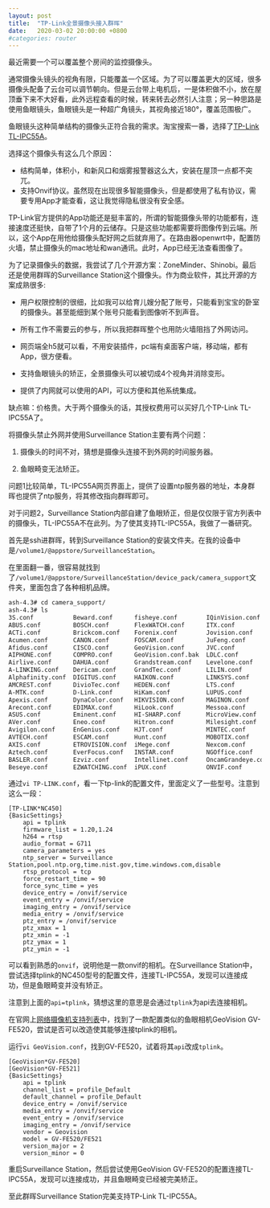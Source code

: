 ```yaml
---
layout: post
title:  "TP-Link全景摄像头接入群晖"
date:   2020-03-02 20:00:00 +0800
#categories: router
---
```


最近需要一个可以覆盖整个房间的监控摄像头。

通常摄像头镜头的视角有限，只能覆盖一个区域。为了可以覆盖更大的区域，很多摄像头配备了云台可以调节朝向。但是云台带上电机后，一是体积做不小，放在屋顶垂下来不大好看，此外远程查看的时候，转来转去必然引人注意；另一种思路是使用鱼眼镜头，鱼眼镜头是一种超广角镜头，其视角接近180°，覆盖范围极广。

鱼眼镜头这种简单结构的摄像头正符合我的需求。淘宝搜索一番，选择了[TP-Link TL-IPC55A](https://www.tp-link.com.cn/product_1309.html)。

选择这个摄像头有这么几个原因：
* 结构简单，体积小，和新风口和烟雾报警器这么大，安装在屋顶一点都不突兀。
* 支持Onvif协议。虽然现在出现很多智能摄像头，但是都使用了私有协议，需要专用App才能查看，这让我觉得隐私很没有安全感。

TP-Link官方提供的App功能还是挺丰富的，所谓的智能摄像头带的功能都有，连接速度还挺快，自带了1个月的云储存。只是这些功能都需要将图像传到云端。所以，这个App在用他给摄像头配好网之后就弃用了。在路由器openwrt中，配置防火墙，禁止摄像头的mac地址和wan通讯。此时，App已经无法查看图像了。

为了记录摄像头的数据，我尝试了几个开源方案：ZoneMinder、Shinobi。最后还是使用群晖的Surveillance Station这个摄像头。作为商业软件，其比开源的方案成熟很多:

* 用户权限控制的很细，比如我可以给育儿嫂分配了账号，只能看到宝宝的卧室的摄像头。甚至能细到某个账号只能看到图像听不到声音。

* 所有工作不需要云的参与，所以我把群晖整个也用防火墙阻挡了外网访问。

* 网页端全h5就可以看，不用安装插件，pc端有桌面客户端，移动端，都有App，很方便看。

* 支持鱼眼镜头的矫正，全景摄像头可以被切成4个视角并消除变形。

* 提供了内网就可以使用的API，可以方便和其他系统集成。

缺点嘛：价格贵。大于两个摄像头的话，其授权费用可以买好几个TP-Link TL-IPC55A了。

将摄像头禁止外网并使用Surveillance Station主要有两个问题：

1. 摄像头的时间不对，猜想是摄像头连接不到外网的时间服务器。

2. 鱼眼畸变无法矫正。

问题1比较简单，TL-IPC55A网页界面上，提供了设置ntp服务器的地址，本身群晖也提供了ntp服务，将其修改指向群晖即可。

对于问题2，Surveillance Station内部自建了鱼眼矫正，但是仅仅限于官方列表中的摄像头，TL-IPC55A不在此列。为了使其支持TL-IPC55A，我做了一番研究。

首先是ssh进群晖，转到Surveillance Station的安装文件夹。在我的设备中是`/volume1/@appstore/SurveillanceStation`。

在里面翻一番，很容易就找到了`/volume1/@appstore/SurveillanceStation/device_pack/camera_support`文件夹，里面包含了各种相机品牌。

```bash
ash-4.3# cd camera_support/
ash-4.3# ls
3S.conf           Beward.conf      fisheye.conf        IQinVision.conf     ONVIF_event.conf    StorageOptions.conf
ABUS.conf         BOSCH.conf       FlexWATCH.conf      ITX.conf            Optica.conf         Sumpple.conf
ACTi.conf         Brickcom.conf    Forenix.conf        Jovision.conf       Panasonic.conf      Sunell.conf
Acumen.conf       CANON.conf       FOSCAM.conf         JuFeng.conf         PIXORD.conf         TOSHIBA.conf
Afidus.conf       CISCO.conf       GeoVision.conf      JVC.conf            Reolink.conf        TP-LINK.conf
AIPHONE.conf      COMPRO.conf      GeoVision.conf.bak  LDLC.conf           RetailSupport.conf  TRENDNet.conf
Airlive.conf      DAHUA.conf       Grandstream.conf    Levelone.conf       ROBIN.conf          Truen.conf
A-LINKING.conf    Dericam.conf     GrandTec.conf       LILIN.conf          SAMSUNG.conf        TVT.conf
Alphafinity.conf  DIGITUS.conf     HAIKON.conf         LINKSYS.conf        SANYO.conf          UBIQUITI.conf
AMCREST.conf      DivioTec.conf    HEDEN.conf          LTS.conf            SecuFirst.conf      UDM.conf
A-MTK.conf        D-Link.conf      HiKam.conf          LUPUS.conf          Sentry360.conf      Uniview.conf
Apexis.conf       DynaColor.conf   HIKVISION.conf      MAGINON.conf        SHANY.conf          Vivotek.conf
Arecont.conf      EDIMAX.conf      HiLook.conf         Messoa.conf         SHARP.conf          Vultech.conf
ASUS.conf         Eminent.conf     HI-SHARP.conf       MicroView.conf      SIEMENS.conf        WansView.conf
AVer.conf         Eneo.conf        Hitron.conf         Milesight.conf      Skywatch.conf       Y-CAM.conf
Avigilon.conf     EnGenius.conf    HJT.conf            MINTEC.conf         SMAX.conf           Zavio.conf
AVTECH.conf       ESCAM.conf       Hunt.conf           MOBOTIX.conf        SMC.conf            Zyxel.conf
AXIS.conf         ETROVISION.conf  iMege.conf          Nexcom.conf         Sony.conf
Aztech.conf       EverFocus.conf   INSTAR.conf         NGOffice.conf       SparkLAN.conf
BASLER.conf       Ezviz.conf       Intellinet.conf     OncamGrandeye.conf  Speco.conf
Beseye.conf       EZWATCHING.conf  iPUX.conf           ONVIF.conf          StarDot.conf
```

通过`vi TP-LINK.conf`，看一下tp-link的配置文件，里面定义了一些型号。注意到这么一段：
```
[TP-LINK*NC450]
{BasicSettings}
    api = tplink
    firmware_list = 1.20,1.24
    h264 = rtsp
    audio_format = G711
    camera_parameters = yes
    ntp_server = Surveillance Station,pool.ntp.org,time.nist.gov,time.windows.com,disable
    rtsp_protocol = tcp
    force_restart_time = 90
    force_sync_time = yes
    device_entry = /onvif/service
    event_entry = /onvif/service
    imaging_entry = /onvif/service
    media_entry = /onvif/service
    ptz_entry = /onvif/service
    ptz_xmax = 1
    ptz_xmin = -1
    ptz_ymax = 1
    ptz_ymin = -1
```
可以看到熟悉的`onvif`，说明他是一款onvif的相机。在Surveillance Station中，尝试选择tplink的NC450型号的配置文件，连接TL-IPC55A，发现可以连接成功，但是鱼眼畸变并没有矫正。

注意到上面的`api=tplink`，猜想这里的意思是会通过`tplink`为api去连接相机。

在官网上[网络摄像机支持列表](https://www.synology.cn/zh-cn/compatibility/camera?brand=all&device_type=fisheye)中，找到了一款配置类似的鱼眼相机GeoVision GV-FE520，尝试是否可以改造使其能够连接tplink的相机。

运行`vi GeoVision.conf`，找到GV-FE520，试着将其`api`改成`tplink`。
```
[GeoVision*GV-FE520]
[GeoVision*GV-FE521]
{BasicSettings}
    api = tplink
    channel_list = profile_Default
    default_channel = profile_Default
    device_entry = /onvif/service
    media_entry = /onvif/service
    event_entry = /onvif/service
    imaging_entry = /onvif/service
    vendor = Geovision
    model = GV-FE520/FE521
    version_major = 2
    version_minor = 0
```

重启Surveillance Station，然后尝试使用GeoVision GV-FE520的配置连接TL-IPC55A，发现可以连接成功，并且鱼眼畸变已经被完美矫正。

至此群晖Surveillance Station完美支持TP-Link TL-IPC55A。





